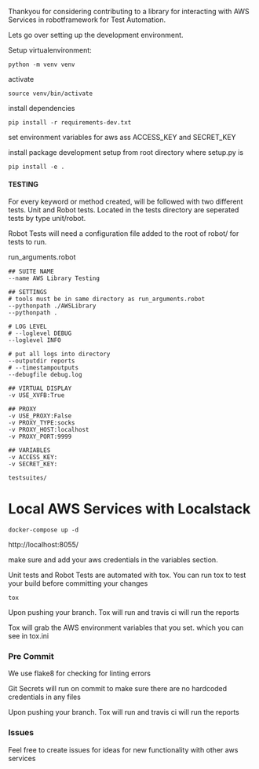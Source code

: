 Thankyou for considering contributing to a library for interacting with AWS Services in robotframework for Test Automation.


Lets go over setting up the development environment.


Setup virtualenvironment:
```
python -m venv venv
```

activate
```
source venv/bin/activate
```

install dependencies
```
pip install -r requirements-dev.txt
```

set environment variables for aws ass ACCESS_KEY and SECRET_KEY


install package development setup from root directory where setup.py is
```
pip install -e .
```

####  TESTING

For every keyword or method created, will be followed with two different tests. Unit and Robot tests.
Located in the tests directory are seperated tests by type unit/robot.

Robot Tests will need a configuration file added to the root of robot/ for tests to run.

run_arguments.robot
```
## SUITE NAME
--name AWS Library Testing

## SETTINGS
# tools must be in same directory as run_arguments.robot
--pythonpath ./AWSLibrary
--pythonpath .

# LOG LEVEL
# --loglevel DEBUG
--loglevel INFO

# put all logs into directory
--outputdir reports
# --timestampoutputs
--debugfile debug.log

## VIRTUAL DISPLAY
-v USE_XVFB:True

## PROXY
-v USE_PROXY:False
-v PROXY_TYPE:socks
-v PROXY_HOST:localhost
-v PROXY_PORT:9999

## VARIABLES
-v ACCESS_KEY:
-v SECRET_KEY:

testsuites/
```


# Local AWS Services with Localstack

```
docker-compose up -d

```

http://localhost:8055/

make sure and add your aws credentials in the variables section.


Unit tests and Robot Tests are automated with tox. You can run tox to test your build before committing your changes
```
tox
```

Upon pushing your branch. Tox will run and travis ci will run the reports

Tox will grab the AWS environment variables that you set. which you can see in tox.ini


### Pre Commit

We use flake8 for checking for linting errors

Git Secrets will run on commit to make sure there are no hardcoded credentials in any files

Upon pushing your branch. Tox will run and travis ci will run the reports


### Issues
Feel free to create issues for ideas for new functionality with other aws services